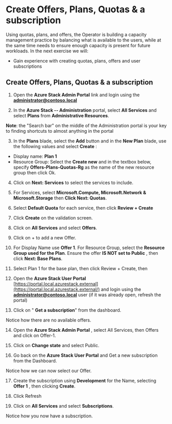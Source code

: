 # Create Offers, Plans, Quotas & a subscription

Using quotas, plans, and offers, the Operator is building a capacity management practice by balancing what is available to the users, while at the same time needs to ensure enough capacity is present for future workloads. In the next exercise we will:

- Gain experience with creating quotas, plans, offers and user subscriptions

## Create Offers, Plans, Quotas & a subscription

1. Open the  **Azure Stack Admin Portal**  link and login using the **administrator@contoso.local**

[](images/Picture1.png)

2. In the  **Azure Stack -- Administration**  portal, select  **All Services**  and select  **Plans**  from  **Administrative Resources**.

[](images/Picture2.png)

**Note**: the "Search bar" on the middle of the Administration portal is your key to finding shortcuts to almost anything in the portal

3. In the  **Plans**  blade, select the  **Add**  button and in the  **New Plan**  blade, use the following values and select  **Create** :

- Display name:  **Plan 1**
- Resource Group: Select the  **Create new** and in the textbox below, specify **Offers-Plans-Quotas-Rg** as the name of the new resource group then click Ok.

[](images/Picture3.png)

4. Click on **Next: Services** to select the services to include.

[](images/Picture4.png)

5. For Services, select **Microsoft.Compute, Microsoft.Network & Microsoft.Storage** then **Click Next: Quotas**.

[](images/Picture5.png)

6. Select **Default Quota** for each service, then click **Review + Create**

[](images/Picture6.png)


7. Click **Create** on the validation screen.

[](images/Picture7.png)

8. Click on **All Services** and select **Offers**.

[](images/Picture8.png)

9. Click on + to add a new Offer.


10. For Display Name use **Offer 1**. For Resource Group, select the **Resource Group used for the Plan**. Ensure the offer **IS NOT set to Public** , then click **Next: Base Plans**.

[](images/Picture9.png)

11. Select Plan 1 for the base plan, then click Review + Create, then

[](images/Picture10.png)

[](images/Picture11.png)

12. Open the  **Azure Stack User Portal**  [https://portal.local.azurestack.external](https://portal.local.azurestack.external/) and login using the **administrator@contoso.local** user (if it was already open, refresh the portal)


13. Click on " **Get a subscription**" from the dashboard.

[](images/Picture12.png)

Notice how there are no available offers.


14. Open the  **Azure Stack Admin Portal** , select All Services, then Offers and click on Offer-1.

[](images/Picture13.png)

15. Click on **Change state** and select Public.

[](images/Picture14.png)

[](images/Picture15.png)


16. Go back on the  **Azure Stack User Portal**  and Get a new subscription from the Dashboard.

[](images/Picture16.png)

Notice how we can now select our Offer.


17. Create the subscription using **Development** for the Name, selecting **Offer 1** , then clicking **Create**.

[](images/Picture17.png)


18. Click Refresh

[](images/Picture18.png)


19. Click on **All Services** and select **Subscriptions**.

[](images/Picture19.png)

Notice how you now have a subscription.